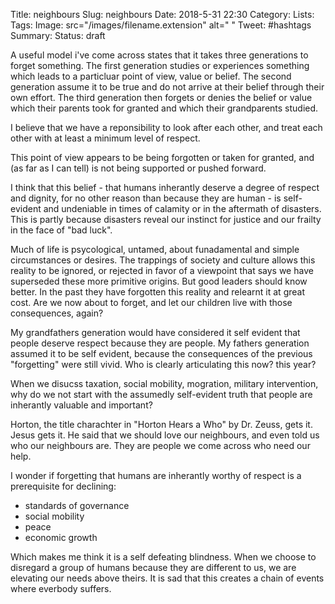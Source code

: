 Title: neighbours
Slug: neighbours
Date: 2018-5-31 22:30
Category: 
Lists:
Tags:
Image: src="/images/filename.extension" alt=" "
Tweet: #hashtags
Summary:
Status: draft

A useful model i've come across states that it takes three generations to
forget something. The first generation studies or experiences something
which leads to a particluar point of view, value or belief. The second generation assume it to be true and do not arrive at their belief through their own effort. The third generation then forgets or denies the belief or value which their parents took for granted and which their grandparents studied.

I believe that we have a reponsibility to look after each other, and treat each other with at least a minimum level of respect. 

This point of view appears to be being forgotten or taken for granted, and (as far as I can tell) is not being supported or pushed forward. 

I think that this belief - that humans inherantly deserve a degree of respect and dignity, for no other reason than because they are human - is self-evident and undeniable in times of calamity or in the aftermath of disasters. This is partly because disasters reveal our instinct for justice and our frailty in the face of "bad luck".

Much of life is psycological, untamed, about funadamental and simple circumstances or desires. The trappings of society and culture allows this reality to be ignored, or rejected in favor of a viewpoint that says we have superseded these more primitive origins. But good leaders should know better. In the past they have forgotten this reality and relearnt it at great cost. Are we now about to forget, and let our children live with those consequences, again?

My grandfathers generation would have considered it self evident that people deserve respect because they are people. My fathers generation assumed it to be self evident, because the consequences of the previous "forgetting" were still vivid. Who is clearly articulating this now? this year? 

When we disucss taxation, social mobility, mogration, military intervention, why do we not start with the assumedly self-evident truth that people are inherantly valuable and important?

Horton, the title charachter in "Horton Hears a Who" by Dr. Zeuss, gets it. Jesus gets it. He said that we should love our neighbours, and even told us who our neighbours are. They are people we come across who need our help.

I wonder if forgetting that humans are inherantly worthy of respect is a prerequisite for declining:
- standards of governance
- social mobility
- peace
- economic growth

Which makes me think it is a self defeating blindness. When we choose to disregard a group of humans because they are different to us, we are elevating our needs above theirs. It is sad that this creates a chain of events where everbody suffers.
